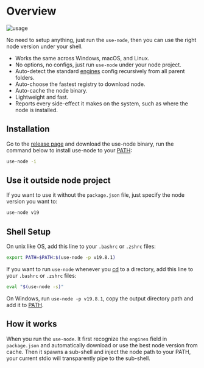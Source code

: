 # Overview

![usage](https://user-images.githubusercontent.com/1415488/229589650-c4112b86-f533-4205-a48f-44e88ebbc214.svg)

No need to setup anything, just run the `use-node`, then you can use the right node version under your shell.

- Works the same across Windows, macOS, and Linux.
- No options, no configs, just run `use-node` under your node project.
- Auto-detect the standard [engines](https://docs.npmjs.com/cli/v9/configuring-npm/package-json#engines) config recursively from all parent folders.
- Auto-choose the fastest registry to download node.
- Auto-cache the node binary.
- Lightweight and fast.
- Reports every side-effect it makes on the system, such as where the node is installed.

## Installation

Go to the [release page](https://github.com/ysmood/use-node/releases) and download the use-node binary, run the command below to install use-node to your [PATH]:

```bash
use-node -i
```

## Use it outside node project

If you want to use it without the `package.json` file, just specify the node version you want to:

```bash
use-node v19
```

## Shell Setup

On unix like OS, add this line to your `.bashrc` or `.zshrc` files:

```bash
export PATH=$PATH:$(use-node -p v19.8.1)
```

If you want to run `use-node` whenever you [cd](<https://en.wikipedia.org/wiki/Cd_(command)>) to a directory, add this line to your `.bashrc` or `.zshrc` files:

```bash
eval "$(use-node -s)"
```

On Windows, run `use-node -p v19.8.1`, copy the output directory path and add it to [PATH].

## How it works

When you run the `use-node`. It first recognize the `engines` field in `package.json` and automatically download or use the best node version from cache.
Then it spawns a sub-shell and inject the node path to your PATH, your current stdio will transparently pipe to the sub-shell.

[path]: https://en.wikipedia.org/wiki/PATH_(variable)
